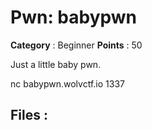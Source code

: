 # Pwn: babypwn

**Category** : Beginner
**Points** : 50

Just a little baby pwn.

nc babypwn.wolvctf.io 1337

## Files : 
